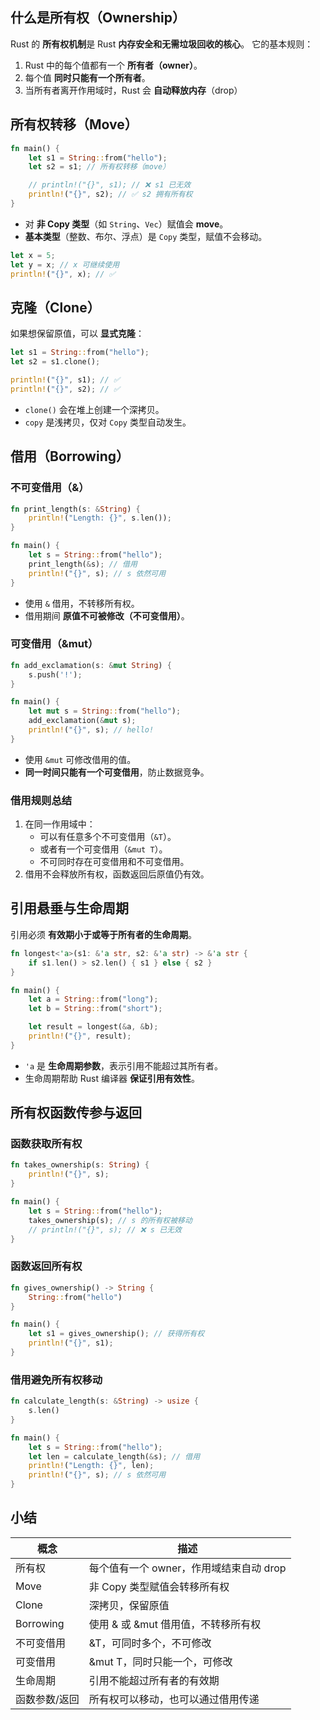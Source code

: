 ## 什么是所有权（Ownership）

Rust 的 **所有权机制**是 Rust **内存安全和无需垃圾回收的核心**。
它的基本规则：

1. Rust 中的每个值都有一个 **所有者（owner）**。
2. 每个值 **同时只能有一个所有者**。
3. 当所有者离开作用域时，Rust 会 **自动释放内存**（drop）


## 所有权转移（Move）

```rust
fn main() {
    let s1 = String::from("hello");
    let s2 = s1; // 所有权转移（move）

    // println!("{}", s1); // ❌ s1 已无效
    println!("{}", s2); // ✅ s2 拥有所有权
}
```

* 对 **非 Copy 类型**（如 `String`、`Vec`）赋值会 **move**。
* **基本类型**（整数、布尔、浮点）是 `Copy` 类型，赋值不会移动。

```rust
let x = 5;
let y = x; // x 可继续使用
println!("{}", x); // ✅
```


## 克隆（Clone）

如果想保留原值，可以 **显式克隆**：

```rust
let s1 = String::from("hello");
let s2 = s1.clone();

println!("{}", s1); // ✅
println!("{}", s2); // ✅
```

* `clone()` 会在堆上创建一个深拷贝。
* `copy` 是浅拷贝，仅对 `Copy` 类型自动发生。


## 借用（Borrowing）

### 不可变借用（&）

```rust
fn print_length(s: &String) {
    println!("Length: {}", s.len());
}

fn main() {
    let s = String::from("hello");
    print_length(&s); // 借用
    println!("{}", s); // s 依然可用
}
```

* 使用 `&` 借用，不转移所有权。
* 借用期间 **原值不可被修改（不可变借用）**。


### 可变借用（&mut）

```rust
fn add_exclamation(s: &mut String) {
    s.push('!');
}

fn main() {
    let mut s = String::from("hello");
    add_exclamation(&mut s);
    println!("{}", s); // hello!
}
```

* 使用 `&mut` 可修改借用的值。
* **同一时间只能有一个可变借用**，防止数据竞争。


### 借用规则总结

1. 在同一作用域中：
   * 可以有任意多个不可变借用（`&T`）。
   * 或者有一个可变借用（`&mut T`）。
   * 不可同时存在可变借用和不可变借用。
2. 借用不会释放所有权，函数返回后原值仍有效。


## 引用悬垂与生命周期

引用必须 **有效期小于或等于所有者的生命周期**。

```rust
fn longest<'a>(s1: &'a str, s2: &'a str) -> &'a str {
    if s1.len() > s2.len() { s1 } else { s2 }
}

fn main() {
    let a = String::from("long");
    let b = String::from("short");

    let result = longest(&a, &b);
    println!("{}", result);
}
```

* `'a` 是 **生命周期参数**，表示引用不能超过其所有者。
* 生命周期帮助 Rust 编译器 **保证引用有效性**。


## 所有权函数传参与返回

### 函数获取所有权

```rust
fn takes_ownership(s: String) {
    println!("{}", s);
}

fn main() {
    let s = String::from("hello");
    takes_ownership(s); // s 的所有权被移动
    // println!("{}", s); // ❌ s 已无效
}
```

### 函数返回所有权

```rust
fn gives_ownership() -> String {
    String::from("hello")
}

fn main() {
    let s1 = gives_ownership(); // 获得所有权
    println!("{}", s1);
}
```

### 借用避免所有权移动

```rust
fn calculate_length(s: &String) -> usize {
    s.len()
}

fn main() {
    let s = String::from("hello");
    let len = calculate_length(&s); // 借用
    println!("Length: {}", len);
    println!("{}", s); // s 依然可用
}
```

## 小结

| 概念        | 描述                        |
| --------- | ------------------------- |
| 所有权       | 每个值有一个 owner，作用域结束自动 drop |
| Move      | 非 Copy 类型赋值会转移所有权         |
| Clone     | 深拷贝，保留原值                  |
| Borrowing | 使用 & 或 \&mut 借用值，不转移所有权   |
| 不可变借用     | \&T，可同时多个，不可修改            |
| 可变借用      | \&mut T，同时只能一个，可修改        |
| 生命周期      | 引用不能超过所有者的有效期             |
| 函数参数/返回   | 所有权可以移动，也可以通过借用传递         |